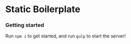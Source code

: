 # Static Boilerplate

### Getting started

Run `npm i` to get started, and run `gulp` to start the server!